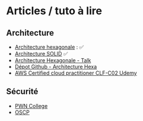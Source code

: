 # Articles / tuto à lire

## Architecture
* [Architecture hexagonale](https://blog.octo.com/architecture-hexagonale-trois-principes-et-un-exemple-dimplementation/) : ✅ 
* [Architecture SOLID](https://www.digitalocean.com/community/conceptual-articles/s-o-l-i-d-the-first-five-principles-of-object-oriented-design-fr#inversion-des-dependances) ✅ 
* [Architecture Hexagonale - Talk](https://www.youtube.com/watch?v=rjqE3B7nrJk&pp=ygUPYWZ1cCBmcmVkIGJsYW5j)
* [Dépot Github - Architecture Hexa](https://github.com/blanc-frederic/demo-hexa)
* [AWS Certified cloud practitioner CLF-C02 Udemy](https://www.udemy.com/course/aws-certified-cloud-practitioner-new/)


## Sécurité 
* [PWN College](https://pwn.college/)
* [OSCP](https://www.offsec.com/courses/pen-200/)
